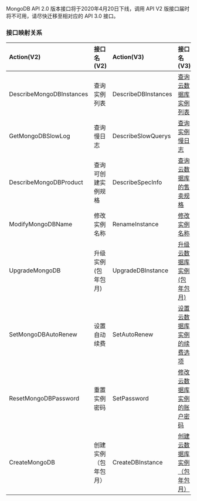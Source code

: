 MongoDB API 2.0 版本接口将于2020年4月20日下线，调用 API V2 版接口届时将不可用，请尽快迁移至相对应的 API 3.0 接口。

### 接口映射关系

| Action(V2)               | 接口名(V2)           | Action(V3)          | 接口名(V3)                                                   |
| :----------------------- | :------------------- | :------------------ | :----------------------------------------------------------- |
| DescribeMongoDBInstances | 查询实例列表         | DescribeDBInstances | [查询云数据库实例列表](https://cloud.tencent.com/document/product/240/38568) |
| GetMongoDBSlowLog        | 查询慢日志           | DescribeSlowQuerys  | [查询实例慢日志](https://cloud.tencent.com/document/product/240/35768) |
| DescribeMongoDBProduct   | 查询可创建实例规格   | DescribeSpecInfo    | [查询云数据库的售卖规格](https://cloud.tencent.com/document/product/240/35767) |
| ModifyMongoDBName        | 修改实例名称         | RenameInstance      | [修改实例名称](https://cloud.tencent.com/document/product/240/35766) |
| UpgradeMongoDB           | 升级实例(包年包月)   | UpgradeDBInstance   | [升级云数据库实例(包年包月)](https://cloud.tencent.com/document/product/240/31807) |
| SetMongoDBAutoRenew      | 设置自动续费         | SetAutoRenew        | [设置云数据库实例的续费选项](https://cloud.tencent.com/document/product/240/35765) |
| ResetMongoDBPassword     | 重置实例密码         | SetPassword         | [修改云数据库实例的账户密码](https://cloud.tencent.com/document/product/240/35764) |
| CreateMongoDB            | 创建实例（包年包月） | CreateDBInstance    | [创建云数据库实例（包年包月）](https://cloud.tencent.com/document/product/240/31810) |

